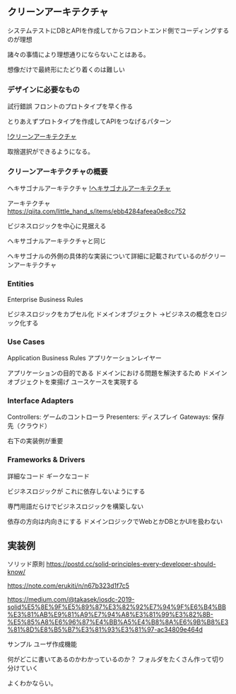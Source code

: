 ## クリーンアーキテクチャ
システムテストにDBとAPIを作成してからフロントエンド側でコーディングするのが理想

諸々の事情により理想通りにならないことはある。

想像だけで最終形にたどり着くのは難しい

### デザインに必要なもの
試行錯誤
フロントのプロトタイプを早く作る

とりあえずプロトタイプを作成してAPIをつなげるパターン

[!クリーンアーキテクチャ](https://www.google.com/imgres?imgurl=https%3A%2F%2Fcamo.githubusercontent.com%2F466e05c456651fbb55b64f59bf32f82bf99ee90d%2F68747470733a2f2f71696974612d696d6167652d73746f72652e73332e61702d6e6f727468656173742d312e616d617a6f6e6177732e636f6d2f302f32383436342f31316431383638392d396139392d356263302d333964632d6534383632336631643131632e6a706567&imgrefurl=https%3A%2F%2Fgist.github.com%2Fmpppk%2F609d592f25cab9312654b39f1b357c60&tbnid=nPr36GbgH40TfM&vet=12ahUKEwi98pbigZXpAhX7x4sBHR1gBvkQMygAegUIARCHAg..i&docid=A-4hPSPpBgIGOM&w=772&h=567&q=%E3%82%AF%E3%83%AA%E3%83%BC%E3%83%B3%E3%82%A2%E3%83%BC%E3%82%AD%E3%83%86%E3%82%AF%E3%83%81%E3%83%A3&ved=2ahUKEwi98pbigZXpAhX7x4sBHR1gBvkQMygAegUIARCHAg)


取捨選択ができるようになる。

### クリーンアーキテクチャの概要

ヘキサゴナルアーキテクチャ
[!ヘキサゴナルアーキテクチャ](https://qiita-user-contents.imgix.net/https%3A%2F%2Fqiita-image-store.s3.amazonaws.com%2F0%2F30489%2Ff5c66a12-a500-a536-5805-eafcebab84ce.png?ixlib=rb-1.2.2&auto=format&gif-q=60&q=75&s=a1ad317de58839f3cd9a9c97d7cb33f5)

アーキテクチャ
https://qiita.com/little_hand_s/items/ebb4284afeea0e8cc752

ビジネスロジックを中心に見据える

ヘキサゴナルアーキテクチャと同じ

ヘキサゴナルの外側の具体的な実装について詳細に記載されrているのがクリーンアーキテクチャ

### Entities
Enterprise Business Rules

ビジネスロジックをカプセル化
ドメインオブジェクト
->ビジネスの概念をロジック化する

### Use Cases
Application Business Rules
アプリケーションレイヤー

アプリケーションの目的である
ドメインにおける問題を解決するため
ドメインオブジェクトを束揚げ
ユースケースを実現する

### Interface Adapters
Controllers: ゲームのコントローラ
Presenters: ディスプレイ
Gateways: 保存先（クラウド）

右下の実装例が重要

### Frameworks & Drivers
詳細なコード
ギークなコード

ビジネスロジックが
これに依存しないようにする

専門用語だらけでビジネスロジックを構築しない

依存の方向は内向きにする
ドメインロジックでWebとかDBとかUIを扱わない

## 実装例

ソリッド原則
https://postd.cc/solid-principles-every-developer-should-know/

https://note.com/erukiti/n/n67b323d1f7c5

https://medium.com/@takasek/iosdc-2019-solid%E5%8E%9F%E5%89%87%E3%82%92%E7%94%9F%E6%B4%BB%E3%81%AB%E9%81%A9%E7%94%A8%E3%81%99%E3%82%8B-%E5%85%A8%E6%96%87%E4%BB%A5%E4%B8%8A%E6%9B%B8%E3%81%8D%E8%B5%B7%E3%81%93%E3%81%97-ac34809e464d



サンプル
ユーザ作成機能

何がどこに書いてあるのかわかっているのか？
フォルダをたくさん作って切り分けていく

よくわかならい。
